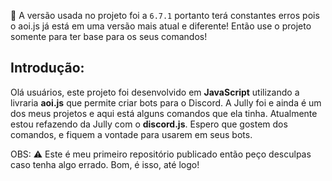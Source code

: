 🚨 A versão usada no projeto foi a `6.7.1` portanto terá constantes erros pois o aoi.js já está em uma versão mais atual e diferente! Então use o projeto somente para ter base para os seus comandos!

## Introdução: 

Olá usuários, este projeto foi desenvolvido em __JavaScript__ utilizando a livraria __aoi.js__ que permite criar bots para o Discord. A Jully foi e ainda é um dos meus projetos e aqui está alguns comandos que ela tinha.
Atualmente estou refazendo da Jully com o __discord.js__.
Espero que gostem dos comandos, e fiquem a vontade para usarem em seus bots.


OBS:
⚠️ Este é meu primeiro repositório publicado então peço desculpas caso tenha algo errado. Bom, é isso, até logo!


